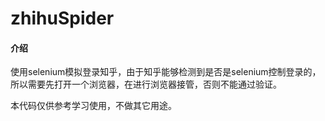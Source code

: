 # zhihuSpider

#### 介绍
使用selenium模拟登录知乎，由于知乎能够检测到是否是selenium控制登录的，所以需要先打开一个浏览器，在进行浏览器接管，否则不能通过验证。

本代码仅供参考学习使用，不做其它用途。

